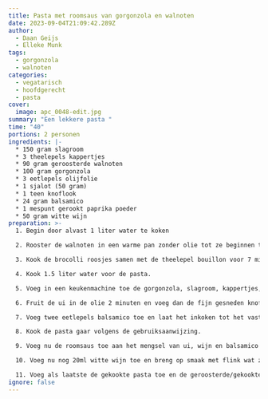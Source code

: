```yaml
---
title: Pasta met roomsaus van gorgonzola en walnoten
date: 2023-09-04T21:09:42.289Z
author:
  - Daan Geijs
  - Elleke Munk
tags:
  - gorgonzola
  - walnoten
categories:
  - vegatarisch
  - hoofdgerecht
  - pasta
cover:
  image: apc_0048-edit.jpg
summary: "Een lekkere pasta "
time: "40"
portions: 2 personen
ingredients: |-
  * 150 gram slagroom
  * 3 theelepels kappertjes
  * 90 gram geroosterde walnoten
  * 100 gram gorgonzola
  * 3 eetlepels olijfolie
  * 1 sjalot (50 gram)
  * 1 teen knoflook
  * 24 gram balsamico
  * 1 mespunt gerookt paprika poeder
  * 50 gram witte wijn
preparation: >-
  1. Begin door alvast 1 liter water te koken

  2. Rooster de walnoten in een warme pan zonder olie tot ze beginnen te geuren. 

  3. Kook de brocolli roosjes samen met de theelepel bouillon voor 7 minuten. Giet daarna af maar bewaar het kookvocht. Ga in de tussentijd door met de volgende stappen.

  4. Kook 1.5 liter water voor de pasta.

  5. Voeg in een keukenmachine toe de gorgonzola, slagroom, kappertjes, zout, en geroosterde walnoten en blend tot een mooie luchtige pasta.

  6. Fruit de ui in de olie 2 minuten en voeg dan de fijn gesneden knoflook toe voor nogmaals 2 minuten

  7. Voeg twee eetlepels balsamico toe en laat het inkoken tot het vast begint te koeken. Blus dit dan af met 50ml witte wijn en laat dit ook vrij geheel verdampen.

  8. Kook de pasta gaar volgens de gebruiksaanwijzing. 

  9. Voeg nu de roomsaus toe aan het mengsel van ui, wijn en balsamico en laat deze mooi vloeibaar worden, door hem goed te blijven doorroeren. Doet dit op laag vuur. Als de saus te dik wordt gebruikt dan het bewaarde kookvocht om de saus te verdunnen.

  10. Voeg nu nog 20ml witte wijn toe en breng op smaak met flink wat zwarte peper. 

  11. Voeg als laatste de gekookte pasta toe en de geroosterde/gekookte brocoli. Meng nog even goed en serveer het dan direct.
ignore: false
---
```


